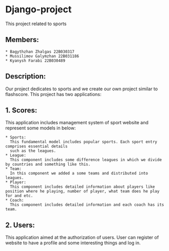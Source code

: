 # Django-project
This project related to sports

## Members:
    * Bagythzhan Zhalgas 22B030317
    * Mussilimov Galymzhan 22B031186
    * Kyanysh Farabi 22B030489

## Description:

Our project dedicates to sports and we create our own project similar to flashscore. This project has two applications:

## 1. Scores:

This application includes management system of sport website and represent some models in below:

    * Sports:
      This fundamental model includes popular sports. Each sport entry comprises essential details
      such as the leagues.
    * League:
      This component includes some difference leagues in which we divide by countries and something like this.
    * Team:
      In this component we added a some teams and distributed into leagues.
    * Player:
      This component includes detailed information about players like position where he playing, number of player, what team does he play for and etc.
    * Coach:
      This component includes detailed information and each coach has its team.
      
## 2. Users:

This application aimed at the authorization of users. User can register of website to have a profile and some interesting things and log in.
